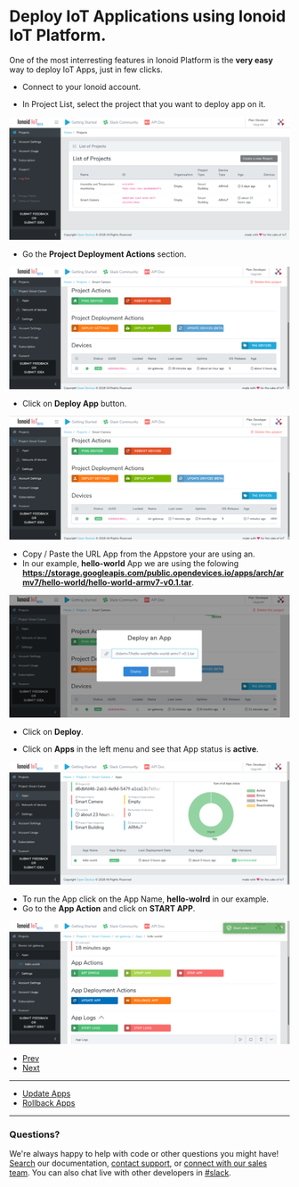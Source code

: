 

# Deploy IoT Applications using Ionoid IoT Platform.

One of the most interresting features in Ionoid Platform is the **very easy** way to deploy IoT Apps, just in few clicks.

- Connect to your Ionoid account.

- In Project List, select the project that you want to deploy app on it.

![Project List](ProjectsList.png)

- Go the **Project Deployment Actions** section.

![Project Deployment Actions](ProjectDeploymentActions.png)

- Click on **Deploy App** button.

![Deploy App](DeployApp.png)

- Copy / Paste the URL App from the Appstore your are using an.
- In our example, **hello-world** App we are using the folowing **https://storage.googleapis.com/public.opendevices.io/apps/arch/armv7/hello-world/hello-world-armv7-v0.1.tar**.

![App Link](AppLink.png)

- Click on **Deploy**.

- Click on **Apps** in the left menu and see that App status is **active**.

![App Status](AppStatus.png)

- To run the App click on the App Name, **hello-wolrd** in our example.
- Go to the **App Action** and click on **START APP**. 

![App Actions](AppActions.png)

<nav role="navigation">
                <ul class="pagination">
                        <li class="button"><a href="#0">Prev</a></li>
                        <li class="button"><a href="#0">Next</a></li>
                </ul>
</nav>

---

<ul class="doclink">                                                                                                                                                                             
  <li> <a href="https://docs.ionoid.io/#/../UpdateApp/updateApp.md">Update Apps </a> </li>
  <li><a href="https://docs.ionoid.io/#/../RollbackApp/rollbackApp.md"> Rollback Apps </a></li>                                                                                                                                                          
</ul>


---


### Questions?
We're always happy to help with code or other questions you might have! [Search](https://docs.ionoid.io/#/) our documentation, [contact support](support@ionoid.io), or [connect with our sales team](support@opendevices.io). You can also chat live with other developers in  [#slack](https://ionoidcommunity.slack.com/messages).
